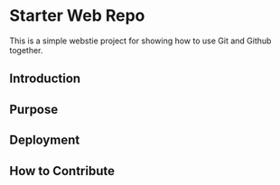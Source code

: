 # Starter Web Repo

This is a simple webstie project for showing how to use Git and Github together.

## Introduction

## Purpose

## Deployment

## How to Contribute
